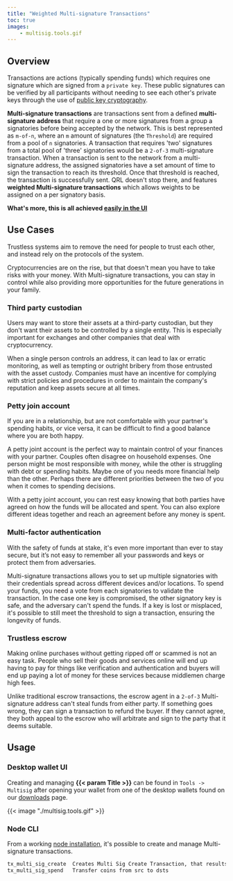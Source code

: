 ```yaml
---
title: "Weighted Multi-signature Transactions"
toc: true
images:
    - multisig.tools.gif
---
```


## Overview

Transactions are actions (typically spending funds) which requires one signature which are signed from a `private key`. These public signatures can be verified by all participants without needing to see each other's private keys through the use of [public key cryptography](https://en.wikipedia.org/wiki/Public-key_cryptography).

**Multi-signature transactions** are transactions sent from a defined **multi-signature address** that require a one or more signatures from a group a signatories before being accepted by the network. This is best represented as `m-of-n`, where an `m` amount of signatures (the `Threshold`) are required from a pool of `n` signatories. A transaction that requires 'two' signatures from a total pool of 'three' signatories would be a `2-of-3` multi-signature transaction. When a transaction is sent to the network from a multi-signature address, the assigned signatories have a set amount of time to sign the transaction to reach its threshold. Once that threshold is reached, the transaction is successfully sent. QRL doesn't stop there, and features **weighted Multi-signature transactions** which allows weights to be assigned on a per signatory basis.

**What's more, this is all achieved [easily in the UI](#desktop-wallet-ui)**

## Use Cases

Trustless systems aim to remove the need for people to trust each other, and instead rely on the protocols of the system.

Cryptocurrencies are on the rise, but that doesn't mean you have to take risks with your money. With Multi-signature transactions, you can stay in control while also providing more opportunities for the future generations in your family.

### Third party custodian

Users may want to store their assets at a third-party custodian, but they don't want their assets to be controlled by a single entity. This is especially important for exchanges and other companies that deal with cryptocurrency.

When a single person controls an address, it can lead to lax or erratic monitoring, as well as tempting or outright bribery from those entrusted with the asset custody. Companies must have an incentive for complying with strict policies and procedures in order to maintain the company's reputation and keep assets secure at all times.

### Petty join account

If you are in a relationship, but are not comfortable with your partner's spending habits, or vice versa, it can be difficult to find a good balance where you are both happy.

A petty joint account is the perfect way to maintain control of your finances with your partner. Couples often disagree on household expenses. One person might be most responsible with money, while the other is struggling with debt or spending habits. Maybe one of you needs more financial help than the other. Perhaps there are different priorities between the two of you when it comes to spending decisions.

With a petty joint account, you can rest easy knowing that both parties have agreed on how the funds will be allocated and spent. You can also explore different ideas together and reach an agreement before any money is spent.

### Multi-factor authentication

With the safety of funds at stake, it's even more important than ever to stay secure, but it’s not easy to remember all your passwords and keys or protect them from adversaries.

Multi-signature transactions allows you to set up multiple signatories with their credentials spread across different devices and/or locations. To spend your funds, you need a vote from each signatories to validate the transaction. In the case one key is compromised, the other signatory key is safe, and the adversary can't spend the funds. If a key is lost or misplaced, it's possible to still meet the threshold to sign a transaction, ensuring the longevity of funds. 

### Trustless escrow 

Making online purchases without getting ripped off or scammed is not an easy task. People who sell their goods and services online will end up having to pay for things like verification and authentication and buyers will end up paying a lot of money for these services because middlemen charge high fees.

Unlike traditional escrow transactions, the escrow agent in a `2-of-3` Multi-signature address can't steal funds from either party. If something goes wrong, they can sign a transaction to refund the buyer. If they cannot agree, they both appeal to the escrow who will arbitrate and sign to the party that it deems suitable. 

## Usage

### Desktop wallet UI

Creating and managing **{{< param Title >}}** can be found in `Tools -> Multisig` after opening your wallet from one of the desktop wallets found on our [downloads](/downloads) page. 

{{< image "./multisig.tools.gif" >}}

### Node CLI

From a working [node installation](https://docs.theqrl.org/node/QRLnode), it's possible to create and manage Multi-signature transactions.

```bash
tx_multi_sig_create  Creates Multi Sig Create Transaction, that results...
tx_multi_sig_spend   Transfer coins from src to dsts
```